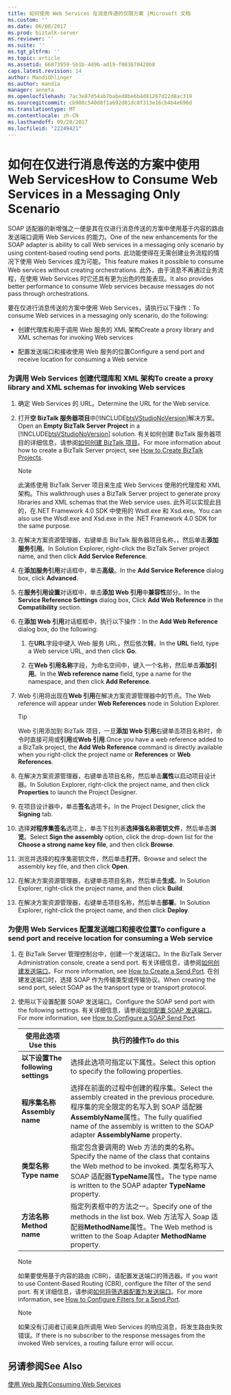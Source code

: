 ```yaml
---
title: 如何使用 Web Services 在消息传递的仅限方案 |Microsoft 文档
ms.custom: ''
ms.date: 06/08/2017
ms.prod: biztalk-server
ms.reviewer: ''
ms.suite: ''
ms.tgt_pltfrm: ''
ms.topic: article
ms.assetid: 66873959-5b1b-4d9b-ad19-f083670420b8
caps.latest.revision: 14
author: MandiOhlinger
ms.author: mandia
manager: anneta
ms.openlocfilehash: 7ac3e87d54ab7babed8be6b4d81267d22d8ac319
ms.sourcegitcommit: cb908c540d8f1a692d01dc8f313e16cb4b4e696d
ms.translationtype: MT
ms.contentlocale: zh-CN
ms.lasthandoff: 09/20/2017
ms.locfileid: "22249421"
---
```

# <a name="how-to-consume-web-services-in-a-messaging-only-scenario"></a><span data-ttu-id="b3509-102">如何在仅进行消息传送的方案中使用 Web Services</span><span class="sxs-lookup"><span data-stu-id="b3509-102">How to Consume Web Services in a Messaging Only Scenario</span></span>
<span data-ttu-id="b3509-103">SOAP 适配器的新增强之一便是其在仅进行消息传送的方案中使用基于内容的路由发送端口调用 Web Services 的能力。</span><span class="sxs-lookup"><span data-stu-id="b3509-103">One of the new enhancements for the SOAP adapter is ability to call Web services in a messaging only scenario by using content-based routing send ports.</span></span> <span data-ttu-id="b3509-104">此功能使得在无需创建业务流程的情况下使用 Web Services 成为可能。</span><span class="sxs-lookup"><span data-stu-id="b3509-104">This feature makes it possible to consume Web services without creating orchestrations.</span></span> <span data-ttu-id="b3509-105">此外，由于消息不再通过业务流程，在使用 Web Services 时它还具有更为出色的性能表现。</span><span class="sxs-lookup"><span data-stu-id="b3509-105">It also provides better performance to consume Web services because messages do not pass through orchestrations.</span></span>  
  
 <span data-ttu-id="b3509-106">要在仅进行消息传送的方案中使用 Web Services，请执行以下操作：</span><span class="sxs-lookup"><span data-stu-id="b3509-106">To consume Web services in a messaging only scenario, do the following:</span></span>  
  
-   <span data-ttu-id="b3509-107">创建代理库和用于调用 Web 服务的 XML 架构</span><span class="sxs-lookup"><span data-stu-id="b3509-107">Create a proxy library and XML schemas for invoking Web services</span></span>  
  
-   <span data-ttu-id="b3509-108">配置发送端口和接收使用 Web 服务的位置</span><span class="sxs-lookup"><span data-stu-id="b3509-108">Configure a send port and receive location for consuming a Web service</span></span>  
  
### <a name="to-create-a-proxy-library-and-xml-schemas-for-invoking-web-services"></a><span data-ttu-id="b3509-109">为调用 Web Services 创建代理库和 XML 架构</span><span class="sxs-lookup"><span data-stu-id="b3509-109">To create a proxy library and XML schemas for invoking Web services</span></span>  
  
1.  <span data-ttu-id="b3509-110">确定 Web Services 的 URL。</span><span class="sxs-lookup"><span data-stu-id="b3509-110">Determine the URL for the Web service.</span></span>  
  
2.  <span data-ttu-id="b3509-111">打开**空 BizTalk 服务器项目**中[!INCLUDE[btsVStudioNoVersion](../includes/btsvstudionoversion-md.md)]解决方案。</span><span class="sxs-lookup"><span data-stu-id="b3509-111">Open an **Empty BizTalk Server Project** in a [!INCLUDE[btsVStudioNoVersion](../includes/btsvstudionoversion-md.md)] solution.</span></span> <span data-ttu-id="b3509-112">有关如何创建 BizTalk 服务器项目的详细信息，请参阅[如何创建 BizTalk 项目](../core/how-to-create-biztalk-projects.md)。</span><span class="sxs-lookup"><span data-stu-id="b3509-112">For more information about how to create a BizTalk Server project, see [How to Create BizTalk Projects](../core/how-to-create-biztalk-projects.md).</span></span>  
  
    > [!NOTE]
    >  <span data-ttu-id="b3509-113">此演练使用 BizTalk Server 项目来生成 Web Services 使用的代理库和 XML 架构。</span><span class="sxs-lookup"><span data-stu-id="b3509-113">This walkthrough uses a BizTalk Server project to generate proxy libraries and XML schemas that the Web service uses.</span></span> <span data-ttu-id="b3509-114">此外可以实现此目的，在.NET Framework 4.0 SDK 中使用的 Wsdl.exe 和 Xsd.exe。</span><span class="sxs-lookup"><span data-stu-id="b3509-114">You can also use the Wsdl.exe and Xsd.exe in the .NET Framework 4.0 SDK for the same purpose.</span></span>  
  
3.  <span data-ttu-id="b3509-115">在解决方案资源管理器，右键单击 BizTalk 服务器项目名称，，然后单击**添加服务引用**。</span><span class="sxs-lookup"><span data-stu-id="b3509-115">In Solution Explorer, right-click the BizTalk Server project name, and then click **Add Service Reference**.</span></span>  
  
4.  <span data-ttu-id="b3509-116">在**添加服务引用**对话框中，单击**高级**。</span><span class="sxs-lookup"><span data-stu-id="b3509-116">In the **Add Service Reference** dialog box, click **Advanced**.</span></span>  
  
5.  <span data-ttu-id="b3509-117">在**服务引用设置**对话框中，单击**添加 Web 引用**中**兼容性**部分。</span><span class="sxs-lookup"><span data-stu-id="b3509-117">In the **Service Reference Settings** dialog box, Click **Add Web Reference** in the **Compatibility** section.</span></span>  
  
6.  <span data-ttu-id="b3509-118">在**添加 Web 引用**对话框框中，执行以下操作：</span><span class="sxs-lookup"><span data-stu-id="b3509-118">In the **Add Web Reference** dialog box, do the following:</span></span>  
  
    1.  <span data-ttu-id="b3509-119">在**URL**字段中键入 Web 服务 URL，然后依次**转**。</span><span class="sxs-lookup"><span data-stu-id="b3509-119">In the **URL** field, type a Web service URL, and then click **Go**.</span></span>  
  
    2.  <span data-ttu-id="b3509-120">在**Web 引用名称**字段，为命名空间中，键入一个名称，然后单击**添加引用**。</span><span class="sxs-lookup"><span data-stu-id="b3509-120">In the **Web reference name** field, type a name for the namespace, and then click **Add Reference**.</span></span>  
  
7.  <span data-ttu-id="b3509-121">Web 引用将出现在**Web 引用**在解决方案资源管理器中的节点。</span><span class="sxs-lookup"><span data-stu-id="b3509-121">The Web reference will appear under **Web References** node in Solution Explorer.</span></span>  
  
    > [!TIP]
    >  <span data-ttu-id="b3509-122">Web 引用添加到 BizTalk 项目，一旦**添加 Web 引用**右键单击项目名称时，命令时直接可用或**引用**或**Web 引用**.</span><span class="sxs-lookup"><span data-stu-id="b3509-122">Once you have a web reference added to a BizTalk project, the **Add Web Reference** command is directly available when you right-click the project name or **References** or **Web References**.</span></span>  
  
8.  <span data-ttu-id="b3509-123">在解决方案资源管理器，右键单击项目名称，然后单击**属性**以启动项目设计器。</span><span class="sxs-lookup"><span data-stu-id="b3509-123">In Solution Explorer, right-click the project name, and then click **Properties** to launch the Project Designer.</span></span>  
  
9. <span data-ttu-id="b3509-124">在项目设计器中，单击**签名**选项卡。</span><span class="sxs-lookup"><span data-stu-id="b3509-124">In the Project Designer, click the **Signing** tab.</span></span>  
  
10. <span data-ttu-id="b3509-125">选择**对程序集签名**选项上，单击下拉列表**选择强名称密钥文件**，然后单击**浏览**。</span><span class="sxs-lookup"><span data-stu-id="b3509-125">Select **Sign the assembly** option, click the drop-down list for the **Choose a strong name key file**, and then click **Browse**.</span></span>  
  
11. <span data-ttu-id="b3509-126">浏览并选择的程序集密钥文件，然后单击**打开**。</span><span class="sxs-lookup"><span data-stu-id="b3509-126">Browse and select the assembly key file, and then click **Open**.</span></span>  
  
12. <span data-ttu-id="b3509-127">在解决方案资源管理器，右键单击项目名称，然后单击**生成**。</span><span class="sxs-lookup"><span data-stu-id="b3509-127">In Solution Explorer, right-click the project name, and then click **Build**.</span></span>  
  
13. <span data-ttu-id="b3509-128">在解决方案资源管理器，右键单击项目名称，然后单击**部署**。</span><span class="sxs-lookup"><span data-stu-id="b3509-128">In Solution Explorer, right-click the project name, and then click **Deploy**.</span></span>  
  
### <a name="to-configure-a-send-port-and-receive-location-for-consuming-a-web-service"></a><span data-ttu-id="b3509-129">为使用 Web Services 配置发送端口和接收位置</span><span class="sxs-lookup"><span data-stu-id="b3509-129">To configure a send port and receive location for consuming a Web service</span></span>  
  
1.  <span data-ttu-id="b3509-130">在 BizTalk Server 管理控制台中，创建一个发送端口。</span><span class="sxs-lookup"><span data-stu-id="b3509-130">In the BizTalk Server Administration console, create a send port.</span></span> <span data-ttu-id="b3509-131">有关详细信息，请参阅[如何创建发送端口](../core/how-to-create-a-send-port2.md)。</span><span class="sxs-lookup"><span data-stu-id="b3509-131">For more information, see [How to Create a Send Port](../core/how-to-create-a-send-port2.md).</span></span> <span data-ttu-id="b3509-132">在创建发送端口时，选择 SOAP 作为传输类型或传输协议。</span><span class="sxs-lookup"><span data-stu-id="b3509-132">When creating the send port, select SOAP as the transport type or transport protocol.</span></span>  
  
2.  <span data-ttu-id="b3509-133">使用以下设置配置 SOAP 发送端口。</span><span class="sxs-lookup"><span data-stu-id="b3509-133">Configure the SOAP send port with the following settings.</span></span> <span data-ttu-id="b3509-134">有关详细信息，请参阅[如何配置 SOAP 发送端口](../core/how-to-configure-a-soap-send-port.md)。</span><span class="sxs-lookup"><span data-stu-id="b3509-134">For more information, see [How to Configure a SOAP Send Port](../core/how-to-configure-a-soap-send-port.md).</span></span>  
  
    |<span data-ttu-id="b3509-135">使用此选项</span><span class="sxs-lookup"><span data-stu-id="b3509-135">Use this</span></span>|<span data-ttu-id="b3509-136">执行的操作</span><span class="sxs-lookup"><span data-stu-id="b3509-136">To do this</span></span>|  
    |--------------|----------------|  
    |<span data-ttu-id="b3509-137">**以下设置**</span><span class="sxs-lookup"><span data-stu-id="b3509-137">**The following settings**</span></span>|<span data-ttu-id="b3509-138">选择此选项可指定以下属性。</span><span class="sxs-lookup"><span data-stu-id="b3509-138">Select this option to specify the following properties.</span></span>|  
    |<span data-ttu-id="b3509-139">**程序集名称**</span><span class="sxs-lookup"><span data-stu-id="b3509-139">**Assembly name**</span></span>|<span data-ttu-id="b3509-140">选择在前面的过程中创建的程序集。</span><span class="sxs-lookup"><span data-stu-id="b3509-140">Select the assembly created in the previous procedure.</span></span> <span data-ttu-id="b3509-141">程序集的完全限定的名写入到 SOAP 适配器**AssemblyName**属性。</span><span class="sxs-lookup"><span data-stu-id="b3509-141">The fully qualified name of the assembly is written to the SOAP adapter **AssemblyName** property.</span></span>|  
    |<span data-ttu-id="b3509-142">**类型名称**</span><span class="sxs-lookup"><span data-stu-id="b3509-142">**Type name**</span></span>|<span data-ttu-id="b3509-143">指定包含要调用的 Web 方法的类的名称。</span><span class="sxs-lookup"><span data-stu-id="b3509-143">Specify the name of the class that contains the Web method to be invoked.</span></span> <span data-ttu-id="b3509-144">类型名称写入 SOAP 适配器**TypeName**属性。</span><span class="sxs-lookup"><span data-stu-id="b3509-144">The type name is written to the SOAP adapter **TypeName** property.</span></span>|  
    |<span data-ttu-id="b3509-145">**方法名称**</span><span class="sxs-lookup"><span data-stu-id="b3509-145">**Method name**</span></span>|<span data-ttu-id="b3509-146">指定列表框中的方法之一。</span><span class="sxs-lookup"><span data-stu-id="b3509-146">Specify one of the methods in the list box.</span></span> <span data-ttu-id="b3509-147">Web 方法写入 Soap 适配器**MethodName**属性。</span><span class="sxs-lookup"><span data-stu-id="b3509-147">The Web method is written to the Soap Adapter **MethodName** property.</span></span>|  
  
    > [!NOTE]
    >  <span data-ttu-id="b3509-148">如果要使用基于内容的路由 (CBR)，请配置发送端口的筛选器。</span><span class="sxs-lookup"><span data-stu-id="b3509-148">If you want to use Content-Based Routing (CBR), configure the filter of the send port.</span></span> <span data-ttu-id="b3509-149">有关详细信息，请参阅[如何将筛选器配置为发送端口](../core/how-to-configure-filters-for-a-send-port.md)。</span><span class="sxs-lookup"><span data-stu-id="b3509-149">For more information, see [How to Configure Filters for a Send Port](../core/how-to-configure-filters-for-a-send-port.md).</span></span>  
  
    > [!NOTE]
    >  <span data-ttu-id="b3509-150">如果没有订阅者订阅来自所调用 Web Services 的响应消息，将发生路由失败错误。</span><span class="sxs-lookup"><span data-stu-id="b3509-150">If there is no subscriber to the response messages from the invoked Web services, a routing failure error will occur.</span></span>  
  
## <a name="see-also"></a><span data-ttu-id="b3509-151">另请参阅</span><span class="sxs-lookup"><span data-stu-id="b3509-151">See Also</span></span>  
 [<span data-ttu-id="b3509-152">使用 Web 服务</span><span class="sxs-lookup"><span data-stu-id="b3509-152">Consuming Web Services</span></span>](../core/consuming-web-services.md)